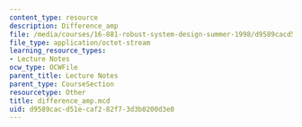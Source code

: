 ```yaml
---
content_type: resource
description: Difference_amp
file: /media/courses/16-881-robust-system-design-summer-1998/d9589cacd51ecaf282f73d3b0200d3e0_difference_amp.mcd
file_type: application/octet-stream
learning_resource_types:
- Lecture Notes
ocw_type: OCWFile
parent_title: Lecture Notes
parent_type: CourseSection
resourcetype: Other
title: difference_amp.mcd
uid: d9589cac-d51e-caf2-82f7-3d3b0200d3e0
---
```

